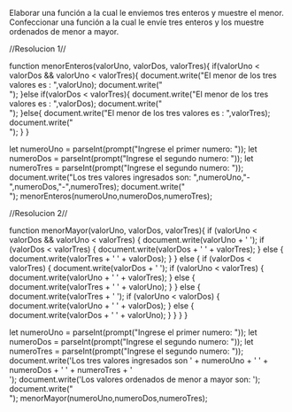 Elaborar una función a la cual le enviemos tres enteros y muestre el menor.
Confeccionar una función a la cual le envíe tres enteros y los muestre ordenados de menor a mayor.


//Resolucion 1//

function menorEnteros(valorUno, valorDos, valorTres){
        if(valorUno < valorDos && valorUno < valorTres){
            document.write("El menor de los tres valores es : ",valorUno);
            document.write("<br>");
        }else if(valorDos < valorTres){
            document.write("El menor de los tres valores es : ",valorDos);
            document.write("<br>");
        }else{
            document.write("El menor de los tres valores es : ",valorTres);
            document.write("<br>");
        }
}

let numeroUno = parseInt(prompt("Ingrese el primer numero: "));
let numeroDos = parseInt(prompt("Ingrese el segundo numero: "));
let numeroTres = parseInt(prompt("Ingrese el segundo numero: "));
document.write("Los tres valores ingresados son: ",numeroUno,"-",numeroDos,"-",numeroTres);
document.write("<br>");
menorEnteros(numeroUno,numeroDos,numeroTres);

//Resolucion 2//

function menorMayor(valorUno, valorDos, valorTres){
    if (valorUno < valorDos && valorUno < valorTres) {
        document.write(valorUno + ' ');
        if (valorDos < valorTres) {
            document.write(valorDos + ' ' + valorTres);
        } else {
            document.write(valorTres + ' ' + valorDos);
        }
    } else {
        if (valorDos < valorTres) {
            document.write(valorDos + ' ');
            if (valorUno < valorTres) {
                document.write(valorUno + ' ' + valorTres);
            } else {
                document.write(valorTres + ' ' + valorUno);
            }
        } else {
            document.write(valorTres + ' ');
            if (valorUno < valorDos) {
                document.write(valorUno + ' ' + valorDos);
            } else {
                document.write(valorDos + ' ' + valorUno);
            }
        }
    }
}

let numeroUno = parseInt(prompt("Ingrese el primer numero: "));
let numeroDos = parseInt(prompt("Ingrese el segundo numero: "));
let numeroTres = parseInt(prompt("Ingrese el segundo numero: "));
document.write('Los tres valores ingresados son ' + numeroUno + ' ' + numeroDos + ' ' + numeroTres + '<br>');
document.write('Los valores ordenados de menor a mayor son: ');
document.write("<br>");
menorMayor(numeroUno,numeroDos,numeroTres);